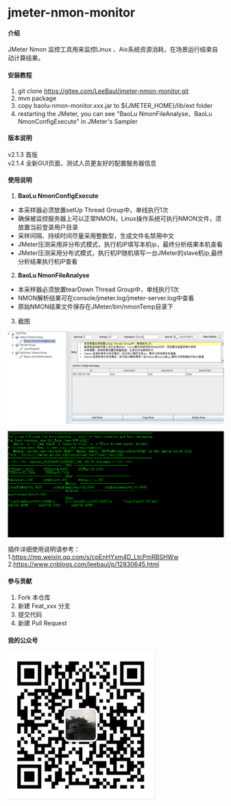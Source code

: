 # jmeter-nmon-monitor

#### 介绍
JMeter Nmon 监控工具用来监控Linux 、Aix系统资源消耗，在场景运行结束自动计算结果。

#### 安装教程

1. git clone https://gitee.com/LeeBaul/jmeter-nmon-monitor.git
2. mvn package
3. copy baolu-nmon-monitor.xxx.jar to ${JMETER_HOME}/lib/ext folder
4. restarting the JMeter, you can see "BaoLu NmonFileAnalyse、BaoLu NmonConfigExecute" in JMeter's Sampler

#### 版本说明
v2.1.3 首版<br>
v2.1.4 全新GUI页面，测试人员更友好的配置服务器信息
#### 使用说明

1.   **BaoLu NmonConfigExecute** 

- 本采样器必须放置setUp Thread Group中，单线执行1次
- 确保被监控服务器上可以正常NMON，Linux操作系统可执行NMON文件，须放置当前登录用户目录
- 采样间隔、持续时间尽量采用整数型，生成文件名禁用中文
- JMeter压测采用非分布式模式，执行机IP填写本机ip，最终分析结果本机查看
- JMeter压测采用分布式模式，执行机IP随机填写一台JMeter的slave机ip,最终分析结果执行机IP查看

2.   **BaoLu NmonFileAnalyse** 

- 本采样器必须放置tearDown Thread Group中，单线执行1次
- NMON解析结果可在console/jmeter.log/jmeter-server.log中查看
- 原始NMON结果文件保存在JMeter/bin/nmonTemp目录下

3. 截图
   
![输入图片说明](src/main/resources/banner/image04.png)

![输入图片说明](src/main/resources/banner/image02.png)

插件详细使用说明请参考：<br/>
1.https://mp.weixin.qq.com/s/cpEnHYxm4D_LtcPmRBSHWw </br>
2.https://www.cnblogs.com/leebaul/p/12830645.html

#### 参与贡献

1.  Fork 本仓库
2.  新建 Feat_xxx 分支
3.  提交代码
4.  新建 Pull Request


#### 我的公众号

![输入图片说明](src/main/resources/banner/image03.png)
